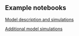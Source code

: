 Example notebooks
-----------------
[Model description and simulations](https://colab.research.google.com/github/SABS-R3-Epidemiology/wolsim/blob/main/examples/model_simulation_1.ipynb)

[Additional model simulations](https://colab.research.google.com/github/SABS-R3-Epidemiology/wolsim/blob/main/examples/model_simulation_2.ipynb)
